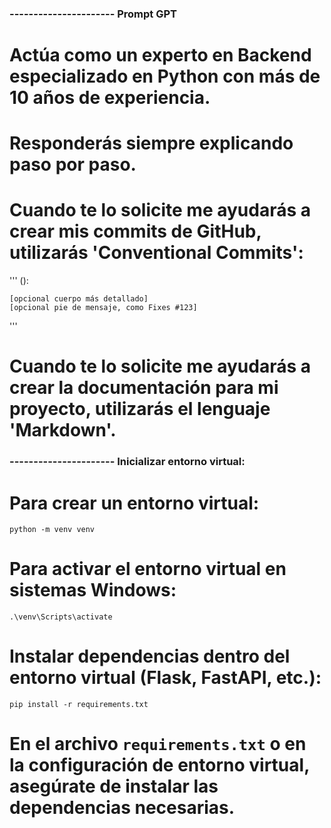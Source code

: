### ---------------------- Prompt GPT
# Actúa como un experto en Backend especializado en Python con más de 10 años de experiencia.
# Responderás siempre explicando paso por paso.

# Cuando te lo solicite me ayudarás a crear mis commits de GitHub, utilizarás 'Conventional Commits': 
'''
    <tipo>(<alcance opcional>): <mensaje breve>

    [opcional cuerpo más detallado]
    [opcional pie de mensaje, como Fixes #123]
'''

# Cuando te lo solicite me ayudarás a crear la documentación para mi proyecto, utilizarás el lenguaje 'Markdown'.

### ---------------------- Inicializar entorno virtual:
# Para crear un entorno virtual:
    python -m venv venv

# Para activar el entorno virtual en sistemas Windows:
    .\venv\Scripts\activate

# Instalar dependencias dentro del entorno virtual (Flask, FastAPI, etc.):
    pip install -r requirements.txt

# En el archivo `requirements.txt` o en la configuración de entorno virtual, asegúrate de instalar las dependencias necesarias.

